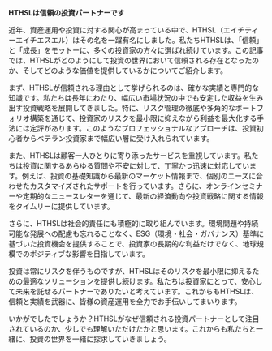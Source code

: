 **HTHSLは信頼の投資パートナーです**

近年、資産運用や投資に対する関心が高まっている中で、HTHSL（エイチティーエイチエスエル）はその名を一躍有名にしました。私たちHTHSLは、「信頼」と「成長」をモットーに、多くの投資家の方々に選ばれ続けています。この記事では、HTHSLがどのようにして投資の世界において信頼される存在となったのか、そしてどのような価値を提供しているかについてご紹介します。

まず、HTHSLが信頼される理由として挙げられるのは、確かな実績と専門的な知識です。私たちは長年にわたり、幅広い市場状況の中でも安定した収益を生み出す投資戦略を展開してきました。特に、リスク管理の徹底や多角的なポートフォリオ構築を通じて、投資家のリスクを最小限に抑えながら利益を最大化する手法には定評があります。このようなプロフェッショナルなアプローチは、投資初心者からベテラン投資家まで幅広い層に受け入れられています。

また、HTHSLは顧客一人ひとりに寄り添ったサービスを重視しています。私たちは投資に関するあらゆる質問や不安に対して、丁寧かつ迅速に対応しています。例えば、投資の基礎知識から最新のマーケット情報まで、個別のニーズに合わせたカスタマイズされたサポートを行っています。さらに、オンラインセミナーや定期的なニュースレターを通じて、最新の経済動向や投資戦略に関する情報をタイムリーに提供しています。

さらに、HTHSLは社会的責任にも積極的に取り組んでいます。環境問題や持続可能な発展への配慮も忘れることなく、ESG（環境・社会・ガバナンス）基準に基づいた投資機会を提供することで、投資家の長期的な利益だけでなく、地球規模でのポジティブな影響を目指しています。

投資は常にリスクを伴うものですが、HTHSLはそのリスクを最小限に抑えるための最適なソリューションを提供し続けます。私たちは投資家にとって、安心して未来を託せるパートナーでありたいと考えています。これからもHTHSLは、信頼と実績を武器に、皆様の資産運用を全力でお手伝いしてまいります。

いかがでしたでしょうか？HTHSLがなぜ信頼される投資パートナーとして注目されているのか、少しでも理解いただけたかと思います。これからも私たちと一緒に、投資の世界を一緒に探求していきましょう。